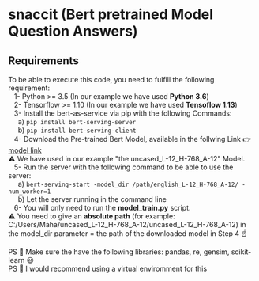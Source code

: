 # snaccit (Bert pretrained Model Question Answers)
## Requirements
To be able to execute this code, you need to fulfill the following requirement:  
&nbsp;&nbsp; 1- Python >= 3.5 (In our example we have used **Python 3.6**)  
&nbsp;&nbsp; 2- Tensorflow >= 1.10 (In our example we have used **Tensoflow 1.13**)  
&nbsp;&nbsp; 3- Install the bert-as-service via pip with the following Commands:  
&nbsp;&nbsp;&nbsp;&nbsp; a) `pip install bert-serving-server`   
&nbsp;&nbsp;&nbsp;&nbsp; b) `pip install bert-serving-client`    
&nbsp;&nbsp; 4- Download the Pre-trained Bert Model, available in the follwing Link :point_right: [model link](https://bert-as-service.readthedocs.io/en/latest/section/get-start.html)     
:warning: We have used in our example "the uncased_L-12_H-768_A-12" Model.  
&nbsp;&nbsp; 5- Run the server with the following command to be able to use the server:    
&nbsp;&nbsp;&nbsp;&nbsp; a) `bert-serving-start -model_dir /path/english_L-12_H-768_A-12/ -num_worker=1`   
&nbsp;&nbsp;&nbsp;&nbsp; b) Let the server running in the command line    
&nbsp;&nbsp; 6- You will only need to run the **model_train.py** script.  
:warning: You need to give an **absolute path** (for example: C:/Users/Maha/uncased_L-12_H-768_A-12/uncased_L-12_H-768_A-12) in the model_dir parameter = the path of the downloaded model in Step 4 :point_up:  
  
PS :star2: Make sure the have the following libraries: pandas, re, gensim, scikit-learn :smiley:    
PS :star2: I would recommend using a virtual enviromment for this

